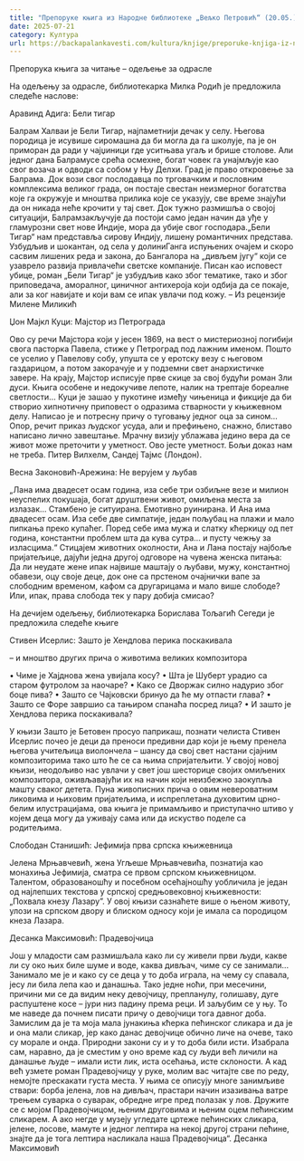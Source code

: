 ```yaml
---
title: "Препоруке књига из Народне библиотеке „Вељко Петровић“ (20.05.)"
date: 2025-07-21
category: Култура
url: https://backapalankavesti.com/kultura/knjige/preporuke-knjiga-iz-narodne-biblioteke-veljko-petrovic-20-051/
---
```


Препорука књига за читање – одељење за одрасле

На одељењу за одрасле, библиотекарка Милка Родић је предложила следеће наслове:

Аравинд Адига: Бели тигар

Балрам Халваи је Бели Тигар, најпаметнији дечак у селу. Његова породица је исувише сиромашна да би могла да га школује, па је он приморан да ради у чајџиници где уситњава угаљ и брише столове. Али једног дана Балрамусе срећа осмехне, богат човек га унајмљује као свог возача и одводи са собом у Њу Делхи. Град је право откровење за Балрама. Док вози свог послодавца по трговачким и пословним комплексима великог града, он постаје свестан неизмерног богатства које га окружује и мноштва прилика које се указују, све време знајући да он никада неће крочити у тај свет. Док тужно размишља о својој ситуацији, Балрамзакључује да постоји само један начин да уђе у гламурозни свет нове Индије, мора да убије свог господара.„Бели Тигар“ нам представља сирову Индију, лишену романтичних представа. Узбудљив и шокантан, од села у долиниГанга испуњених очајем и скоро сасвим лишених реда и закона, до Бангалора на „дивљем југу“ који се узаврело развија привлачећи светске компаније. Писан као исповест убице, роман „Бели Тигар“ је узбудљив како због тематике, тако и због приповедача, аморалног, циничног антихероја који одбија да се покаје, али за ког навијате и који вам се ипак увлачи под кожу. – Из рецензије Милене Миликић

Џон Мајкл Куци: Мајстор из Петрограда

Ово су речи Мајстора који у јесен 1869, на вест о мистериозној погибији свога пасторка Павела, стиже у Петроград под лажним именом. Пошто се уселио у Павелову собу, упушта се у еротску везу с његовом газдарицом, а потом закорачује и у подземни свет анархистичке завере. На крају, Мајстор исписује прве скице за свој будући роман Зли дуси. Књига особене и недокучиве лепоте, налик на трептаје бореалне светлости… Куци је зашао у пукотине између чињеница и фикције да би створио хипнотичну приповест о одразима стварности у књижевном делу. Написао је и потресну причу о туговању једног оца за сином… Опор, речит приказ људског усуда, али и префињено, снажно, блиставо написано лично завештање. Мрачну визију ублажава једино вера да се живот може преточити у уметност. Ово јесте уметност. Бољи доказ нам не треба. Питер Вилхелм, Сандеј Тајмс (Лондон).

Весна Законовић-Арежина: Не верујем у љубав

„Лана има двадесет осам година, иза себе три озбиљне везе и милион неуспелих покушаја, богат друштвени живот, омиљена места за излазак… Стамбено је ситуирана. Емотивно руинирана. И Ана има двадесет осам. Иза себе две симпатије, један пољубац на плажи и мало пипкања преко купаћег. Поред себе има мужа и слатку кћеркицу од пет година, константни проблем шта да кува сутра… и пусту чежњу за изласцима.“
Стицајем животних околности, Ана и Лана постају најбоље пријатељице, дајући једна другој одговоре на чувена женска питања: Да ли неудате жене ипак највише маштају о љубави, мужу, константној обавези, оцу своје деце, док оне са прстеном очајнички вапе за слободним временом, кафом са другарицама и мало више слободе? Или, ипак, права слобода тек у пару добија смисао?

На дечијем одељењу, библиотекарка Борислава Тољагић Сегеди је предложила следеће књиге

Стивен Исерлис: Зашто је Хендлова перика поскакивала

– и мноштво других прича о животима великих композитора

• Чиме је Хајднова жена увијала косу?
• Шта је Шуберт урадио са старом футролом за наочаре?
• Како се Дворжак силно надурио због боце пива?
• Зашто се Чајковски бринуо да ће му отпасти глава?
• Зашто се Форе завршио са тањиром спанаћа посред лица?
• И зашто је Хендлова перика поскакивала?

У књизи Зашто је Бетовен просуо паприкаш, познати челиста Стивен Исерлис почео је деци да преноси предивни дар који је њему пренела његова учитељица виолончела – шансу да свој свет настани сјајним композиторима тако што ће се са њима спријатељити. У својој новој књизи, неодољиво нас увлачи у свет још шесторице својих омиљених композитора, оживљавајући их на начин који неизбежно заокупља машту сваког детета. Пуна живописних прича о овим невероватним ликовима и њиховим пријатељима, и испреплетана духовитим црно-белим илустрацијама, ова књига је примамљиво и приступачно штиво у којем деца могу да уживају сама или да искуство поделе са родитељима.

Слободан Станишић: Јефимија прва српска књижевница

Јелена Мрњавчевић, жена Угљеше Мрњавчевића, познатија као монахиња Јефимија, сматра се првом српском књижевницом. Талентом, образованошћу и посебном осећајношћу уобличила је један од најлепших текстова у српској средњовековној књижевности: „Похвала кнезу Лазаруˮ. У овој књизи сазнаћете више о њеном животу, улози на српском двору и блиском односу који је имала са породицом кнеза Лазара.

Десанка Максимовић: Прадевојчица

Још у младости сам размишљала како ли су живели први људи, какве ли су око њих биле шуме и воде, каква дивљач, чиме су се занимали… Занимало ме је и како су се деца у то доба играла, на чему су спавала, јесу ли била лепа као и данашња. Тако једне ноћи, при месечини, причини ми се да видим неку девојчицу, препланулу, голишаву, дуге распуштене косе – јури низ падину према реци. И заљубим се у њу. То ме наведе да почнем писати причу о девојчици тога давног доба. Замислим да је та моја мала јунакиња кћерка пећинског сликара и да је и она мали сликар, јер како данас девојчице обично личе на очеве, тако
су морале и онда. Природни закони су и у то доба били исти. Изабрала сам, наравно, да је сместим у оно време кад су људи већ личили на данашње људе – имали исти лик, иста осећања, исте склоности. А кад већ узмете роман Прадевојчицу у руке, молим вас читајте све по реду, немојте прескакати густа места. У њима се описују многе занимљиве ствари: борба јелена, лов на дивљач, прастари начин изазивања ватре трењем суварка о суварак, обредне игре пред полазак у лов. Дружите се с мојом Прадевојчицом, њеним друговима и њеним оцем пећинским сликарем. А ако негде у музеју угледате цртеже пећинских сликара, јелене, лосове, мамуте и једног лептира на некој другој страни пећине, знајте да је тога лептира насликала наша Прадевојчица“. Десанка Максимовић
